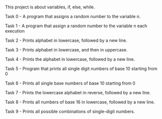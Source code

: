 This project is about variables, if, else, while.

Task 0 - A program that assigns a random number to the variable n.

Task 1 - A program that assign a random number to the variable n each execution

Task 2 - Prints alphabet in lowercase, followed by a new line.

Task 3 - Prints alphabet in lowercase, and then in uppercase.

Task 4 - Prints the alphabet in lowercase, followed by a new line.

Task 5 - Program that prints all single digit numbers of base 10 starting from 0

Task 6 - Prints all single base numbers of base 10 starting from 0

Task 7 - Prints the lowercase alphabet in reverse, followed by a new line.

Task 8 - Prints all numbers of base 16 in lowercase, followed by a new line.

Task 9 - Prints all possible combinations of single-digit numbers.
